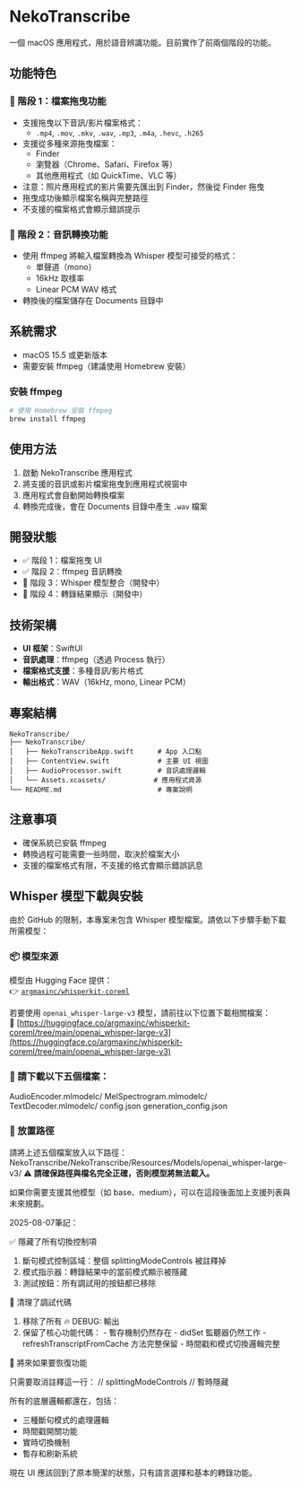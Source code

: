 # NekoTranscribe

一個 macOS 應用程式，用於語音辨識功能。目前實作了前兩個階段的功能。

## 功能特色

### 🎯 階段 1：檔案拖曳功能
- 支援拖曳以下音訊/影片檔案格式：
  - `.mp4`, `.mov`, `.mkv`, `.wav`, `.mp3`, `.m4a`, `.hevc`, `.h265`
- 支援從多種來源拖曳檔案：
  - Finder
  - 瀏覽器（Chrome、Safari、Firefox 等）
  - 其他應用程式（如 QuickTime、VLC 等）
- 注意：照片應用程式的影片需要先匯出到 Finder，然後從 Finder 拖曳
- 拖曳成功後顯示檔案名稱與完整路徑
- 不支援的檔案格式會顯示錯誤提示

### 🎯 階段 2：音訊轉換功能
- 使用 ffmpeg 將輸入檔案轉換為 Whisper 模型可接受的格式：
  - 單聲道（mono）
  - 16kHz 取樣率
  - Linear PCM WAV 格式
- 轉換後的檔案儲存在 Documents 目錄中

## 系統需求

- macOS 15.5 或更新版本
- 需要安裝 ffmpeg（建議使用 Homebrew 安裝）

### 安裝 ffmpeg

```bash
# 使用 Homebrew 安裝 ffmpeg
brew install ffmpeg
```

## 使用方法

1. 啟動 NekoTranscribe 應用程式
2. 將支援的音訊或影片檔案拖曳到應用程式視窗中
3. 應用程式會自動開始轉換檔案
4. 轉換完成後，會在 Documents 目錄中產生 `.wav` 檔案

## 開發狀態

- ✅ 階段 1：檔案拖曳 UI
- ✅ 階段 2：ffmpeg 音訊轉換
- 🔄 階段 3：Whisper 模型整合（開發中）
- 🔄 階段 4：轉錄結果顯示（開發中）

## 技術架構

- **UI 框架**：SwiftUI
- **音訊處理**：ffmpeg（透過 Process 執行）
- **檔案格式支援**：多種音訊/影片格式
- **輸出格式**：WAV（16kHz, mono, Linear PCM）

## 專案結構

```
NekoTranscribe/
├── NekoTranscribe/
│   ├── NekoTranscribeApp.swift      # App 入口點
│   ├── ContentView.swift            # 主要 UI 視圖
│   ├── AudioProcessor.swift         # 音訊處理邏輯
│   └── Assets.xcassets/            # 應用程式資源
└── README.md                        # 專案說明
```

## 注意事項

- 確保系統已安裝 ffmpeg
- 轉換過程可能需要一些時間，取決於檔案大小
- 支援的檔案格式有限，不支援的格式會顯示錯誤訊息 


## Whisper 模型下載與安裝

由於 GitHub 的限制，本專案未包含 Whisper 模型檔案。請依以下步驟手動下載所需模型：

### 📦 模型來源

模型由 Hugging Face 提供：  
👉 [`argmaxinc/whisperkit-coreml`](https://huggingface.co/argmaxinc/whisperkit-coreml)

若要使用 `openai_whisper-large-v3` 模型，請前往以下位置下載相關檔案：  
🔗 [https://huggingface.co/argmaxinc/whisperkit-coreml/tree/main/openai_whisper-large-v3](https://huggingface.co/argmaxinc/whisperkit-coreml/tree/main/openai_whisper-large-v3)

### 📁 請下載以下五個檔案：
AudioEncoder.mlmodelc/
MelSpectrogram.mlmodelc/
TextDecoder.mlmodelc/
config.json
generation_config.json

### 📂 放置路徑

請將上述五個檔案放入以下路徑：
NekoTranscribe/NekoTranscribe/Resources/Models/openai_whisper-large-v3/
⚠️ **請確保路徑與檔名完全正確，否則模型將無法載入。**

如果你需要支援其他模型（如 base、medium），可以在這段後面加上支援列表與未來規劃。

2025-08-07筆記：

  ✅ 隱藏了所有切換控制項

  1. 斷句模式控制區域：整個 splittingModeControls 被註釋掉
  2. 模式指示器：轉錄結果中的當前模式顯示被隱藏
  3. 測試按鈕：所有調試用的按鈕都已移除

  🧹 清理了調試代碼

  1. 移除了所有 🔥 DEBUG: 輸出
  2. 保留了核心功能代碼：
    - 暫存機制仍然存在
    - didSet 監聽器仍然工作
    - refreshTranscriptFromCache 方法完整保留
    - 時間戳和模式切換邏輯完整

  🔮 將來如果要恢復功能

  只需要取消註釋這一行：
  // splittingModeControls // 暫時隱藏

  所有的底層邏輯都還在，包括：
  - 三種斷句模式的處理邏輯
  - 時間戳開關功能
  - 實時切換機制
  - 暫存和刷新系統

  現在 UI 應該回到了原本簡潔的狀態，只有語言選擇和基本的轉錄功能。

